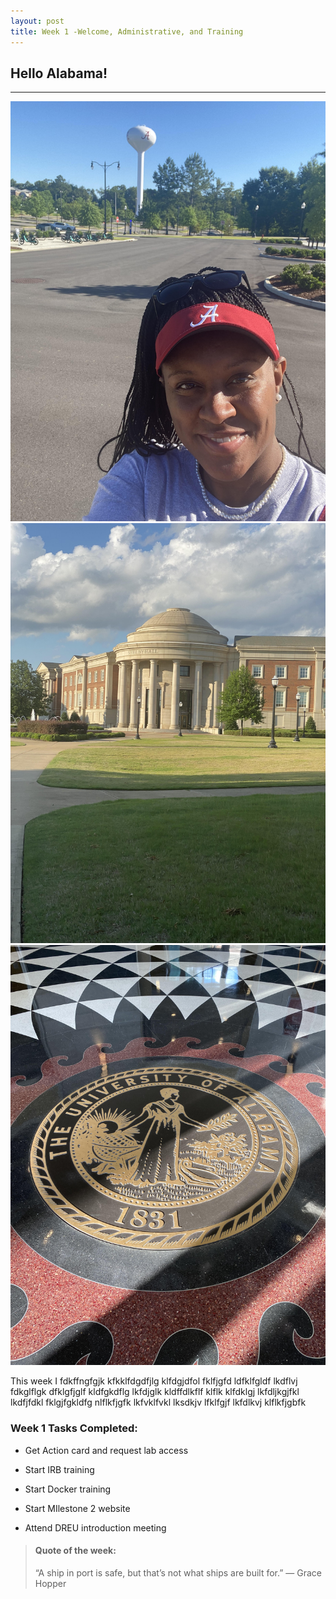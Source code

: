 ```yaml
---
layout: post
title: Week 1 -Welcome, Administrative, and Training
---
```


## Hello Alabama!
----
![ua5](/images/ua5.jpg) ![ua3](/images/ua3.jpg) ![ua4](/images/ua4.jpg)

This week I fdkffngfgjk kfkklfdgdfjlg klfdgjdfol fklfjgfd ldfklfgldf lkdflvj fdkglflgk dfklgfjglf kldfgkdflg lkfdjglk kldffdlkflf klflk klfdklgj lkfdljkgjfkl lkdfjfdkl fklgjfgkldfg nlflkfjgfk lkfvklfvkl lksdkjv lfklfgjf lkfdlkvj klflkfjgbfk

### Week 1 Tasks Completed:

- Get Action card and request lab access	

- Start IRB training

- Start Docker training

- Start MIlestone 2 website

- Attend DREU introduction meeting


> #### Quote of the week:
> “A ship in port is safe, but that’s not what ships are built for.” — Grace Hopper
